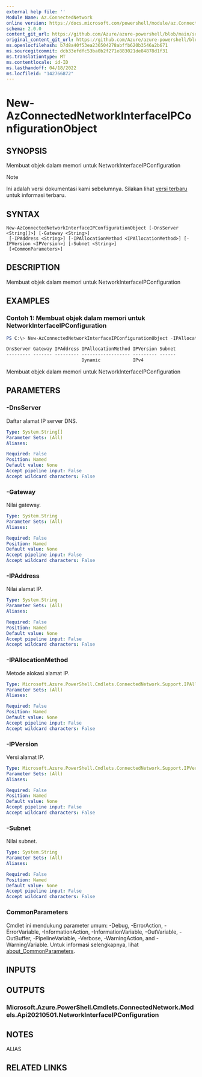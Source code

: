 ```yaml
---
external help file: ''
Module Name: Az.ConnectedNetwork
online version: https://docs.microsoft.com/powershell/module/az.ConnectedNetwork/new-AzConnectedNetworkInterfaceIPConfigurationObject
schema: 2.0.0
content_git_url: https://github.com/Azure/azure-powershell/blob/main/src/ConnectedNetwork/help/New-AzConnectedNetworkInterfaceIPConfigurationObject.md
original_content_git_url: https://github.com/Azure/azure-powershell/blob/main/src/ConnectedNetwork/help/New-AzConnectedNetworkInterfaceIPConfigurationObject.md
ms.openlocfilehash: b7d8a40f53ea236504278abffb620b3546a2b671
ms.sourcegitcommit: dcb33efdfc53ba0b2f271e883021de84878d1f31
ms.translationtype: MT
ms.contentlocale: id-ID
ms.lasthandoff: 04/18/2022
ms.locfileid: "142766872"
---
```

# New-AzConnectedNetworkInterfaceIPConfigurationObject

## SYNOPSIS
Membuat objek dalam memori untuk NetworkInterfaceIPConfiguration

> [!NOTE]
>Ini adalah versi dokumentasi kami sebelumnya. Silakan lihat [versi terbaru](/powershell/module/az.connectednetwork/new-azconnectednetworkinterfaceipconfigurationobject) untuk informasi terbaru.

## SYNTAX

```
New-AzConnectedNetworkInterfaceIPConfigurationObject [-DnsServer <String[]>] [-Gateway <String>]
 [-IPAddress <String>] [-IPAllocationMethod <IPAllocationMethod>] [-IPVersion <IPVersion>] [-Subnet <String>]
 [<CommonParameters>]
```

## DESCRIPTION
Membuat objek dalam memori untuk NetworkInterfaceIPConfiguration

## EXAMPLES

### Contoh 1: Membuat objek dalam memori untuk NetworkInterfaceIPConfiguration
```powershell
PS C:\> New-AzConnectedNetworkInterfaceIPConfigurationObject -IPAllocationMethod "Dynamic" -IPVersion "IPv4"

DnsServer Gateway IPAddress IPAllocationMethod IPVersion Subnet
--------- ------- --------- ------------------ --------- ------
                            Dynamic            IPv4
```

Membuat objek dalam memori untuk NetworkInterfaceIPConfiguration

## PARAMETERS

### -DnsServer
Daftar alamat IP server DNS.

```yaml
Type: System.String[]
Parameter Sets: (All)
Aliases:

Required: False
Position: Named
Default value: None
Accept pipeline input: False
Accept wildcard characters: False
```

### -Gateway
Nilai gateway.

```yaml
Type: System.String
Parameter Sets: (All)
Aliases:

Required: False
Position: Named
Default value: None
Accept pipeline input: False
Accept wildcard characters: False
```

### -IPAddress
Nilai alamat IP.

```yaml
Type: System.String
Parameter Sets: (All)
Aliases:

Required: False
Position: Named
Default value: None
Accept pipeline input: False
Accept wildcard characters: False
```

### -IPAllocationMethod
Metode alokasi alamat IP.

```yaml
Type: Microsoft.Azure.PowerShell.Cmdlets.ConnectedNetwork.Support.IPAllocationMethod
Parameter Sets: (All)
Aliases:

Required: False
Position: Named
Default value: None
Accept pipeline input: False
Accept wildcard characters: False
```

### -IPVersion
Versi alamat IP.

```yaml
Type: Microsoft.Azure.PowerShell.Cmdlets.ConnectedNetwork.Support.IPVersion
Parameter Sets: (All)
Aliases:

Required: False
Position: Named
Default value: None
Accept pipeline input: False
Accept wildcard characters: False
```

### -Subnet
Nilai subnet.

```yaml
Type: System.String
Parameter Sets: (All)
Aliases:

Required: False
Position: Named
Default value: None
Accept pipeline input: False
Accept wildcard characters: False
```

### CommonParameters
Cmdlet ini mendukung parameter umum: -Debug, -ErrorAction, -ErrorVariable, -InformationAction, -InformationVariable, -OutVariable, -OutBuffer, -PipelineVariable, -Verbose, -WarningAction, and -WarningVariable. Untuk informasi selengkapnya, lihat [about_CommonParameters](http://go.microsoft.com/fwlink/?LinkID=113216).

## INPUTS

## OUTPUTS

### Microsoft.Azure.PowerShell.Cmdlets.ConnectedNetwork.Models.Api20210501.NetworkInterfaceIPConfiguration

## NOTES

ALIAS

## RELATED LINKS

